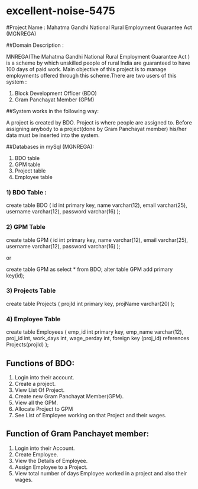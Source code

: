 # excellent-noise-5475

#Project Name : Mahatma Gandhi National Rural Employment Guarantee Act (MGNREGA)

##Domain Description :

MNREGA(The Mahatma Gandhi National Rural Employment Guarantee Act ) is a scheme by which unskilled people of rural India are guaranteed to have 100 days of paid work. Main objective of this project is to manage employments offered through this scheme.There are two users of this system : 

<ol>
	<li>Block Development Officer (BDO)</li>
	<li>Gram Panchayat Member (GPM)</li>
</ol>


##System works in the following way:

A project is created by BDO. Project is where people are assigned to. Before assigning anybody to a project(done by Gram Panchayat member) his/her data must be inserted into the system.


##Databases in mySql (MGNREGA):

<ol>
	<li> BDO table </li>
	<li> GPM table </li>
	<li> Project table </li>
	<li> Employee table </li>
</ol>


### 1) BDO Table :

create table BDO
(
id int primary key,
name varchar(12),
email varchar(25),
username varchar(12),
password varchar(16)
);


### 2) GPM Table

create table GPM
(
id int primary key,
name varchar(12),
email varchar(25),
username varchar(12),
password varchar(16)
);


or

create table GPM as select * from BDO;
alter table GPM add primary key(id);


### 3) Projects Table

create table Projects
(
projId int primary key,
projName varchar(20)
);


### 4) Employee Table

create table Employees
(
emp_id int primary key,
emp_name varchar(12),
proj_id int,
work_days int,
wage_perday int,
foreign key (proj_id) references Projects(projId)
); 


## Functions of BDO:

1. Login into their account.
2. Create a project.
3. View List Of Project.
4. Create new Gram Panchayat Member(GPM).
5. View all the GPM.
6. Allocate  Project to GPM
7. See List of Employee working on that Project and their wages.

## Function of Gram Panchayet member:

1. Login into their Account.
2. Create Employee.
3. View the Details of Employee.
4. Assign Employee to a Project.
5. View total number of days Employee worked in a project and also their wages.

